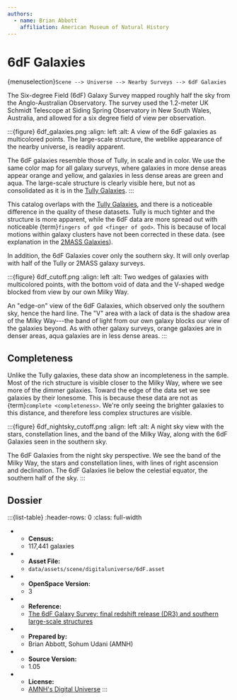 ```yaml
---
authors:
  - name: Brian Abbott
    affiliation: American Museum of Natural History
---
```



# 6dF Galaxies

{menuselection}`Scene --> Universe --> Nearby Surveys --> 6dF Galaxies`


The Six-degree Field (6dF) Galaxy Survey mapped roughly half the sky from the Anglo-Australian Observatory. The survey used the 1.2-meter UK Schmidt Telescope at Siding Spring Observatory in New South Wales, Australia, and allowed for a six degree field of view per observation.


:::{figure} 6df_galaxies.png
:align: left
:alt: A view of the 6dF galaxies as multicolored points. The large-scale structure, the weblike appearance of the nearby universe, is readily apparent. 

The 6dF galaxies resemble those of Tully, in scale and in color. We use the same color map for all galaxy surveys, where galaxies in more dense areas appear orange and yellow, and galaxies in less dense areas are green and aqua. The large-scale structure is clearly visible here, but not as consolidated as it is in the [Tully Galaxies](../tully-galaxies/index).
:::




This catalog overlaps with the [Tully Galaxies](../tully-galaxies/index), and there is a noticeable difference in the quality of these datasets. Tully is much tighter and the structure is more apparent, while the 6dF data are more spread out with noticeable {term}`fingers of god <finger of god>`. This is because of local motions within galaxy clusters have not been corrected in these data. (see explanation in the [2MASS Galaxies](#2mass-finger-of-god)).

In addition, the 6dF Galaxies cover only the southern sky. It will only overlap with half of the Tully or 2MASS galaxy surveys.

:::{figure} 6df_cutoff.png
:align: left
:alt: Two wedges of galaxies with multicolored points, with the bottom void of data and the V-shaped wedge blocked from view by our own Milky Way.

An "edge-on" view of the 6dF Galaxies, which observed only the southern sky, hence the hard line. The "V" area with a lack of data is the shadow area of the Milky Way---the band of light from our own galaxy blocks our view of the galaxies beyond. As with other galaxy surveys, orange galaxies are in denser areas, aqua galaxies are in less dense areas.
:::



## Completeness

Unlike the Tully galaxies, these data show an incompleteness in the sample. Most of the rich structure is visible closer to the Milky Way, where we see more of the dimmer galaxies. Toward the edge of the data set we see galaxies by their lonesome. This is because these data are not as {term}`complete <completeness>`. We're only seeing the brighter galaxies to this distance, and therefore less complex structures are visible.


:::{figure} 6df_nightsky_cutoff.png
:align: left
:alt: A night sky view with the stars, constellation lines, and the band of the Milky Way, along with the 6dF Galaxies seen in the southern sky.

The 6dF Galaxies from the night sky perspective. We see the band of the Milky Way, the stars and constellation lines, with lines of right ascension and declination. The 6dF Galaxies lie below the celestial equator, the southern half of the sky.
:::




## Dossier
:::{list-table}
:header-rows: 0
:class: full-width

* - **Census:**
  - 117,441 galaxies
* - **Asset File:**
  - `data/assets/scene/digitaluniverse/6dF.asset`
* - **OpenSpace Version:**
  - 3
* - **Reference:**
  - [The 6dF Galaxy Survey: final redshift release (DR3) and southern large-scale structures](https://doi.org/10.1111/j.1365-2966.2009.15338.x)
* - **Prepared by:**
  - Brian Abbott, Sohum Udani (AMNH)
* - **Source Version:**
  - 1.05
* - **License:**
  - [AMNH's Digital Universe](https://www.amnh.org/research/hayden-planetarium/digital-universe/download/digital-universe-license)
:::
